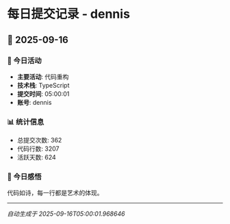 # 每日提交记录 - dennis

## 📅 2025-09-16

### 🎯 今日活动
- **主要活动**: 代码重构
- **技术栈**: TypeScript
- **提交时间**: 05:00:01
- **账号**: dennis

### 📊 统计信息
- 总提交次数: 362
- 代码行数: 3207
- 活跃天数: 624

### 💭 今日感悟
代码如诗，每一行都是艺术的体现。

---
*自动生成于 2025-09-16T05:00:01.968646*
